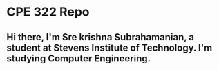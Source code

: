 # CPE 322 Repo
## **Hi there, I'm Sre krishna Subrahamanian, a student at Stevens Institute of Technology. I'm studying Computer Engineering.**


